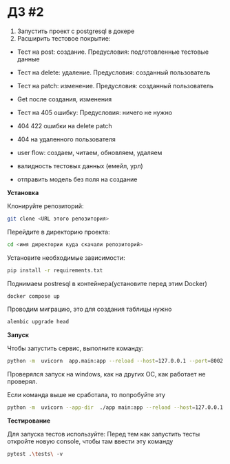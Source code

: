 
# ДЗ #2
1. Запустить проект с postgresql в докере
2. Расширить тестовое покрытие:
- Тест на post: создание. Предусловия: подготовленные тестовые данные
- Тест на delete: удаление. Предусловия: созданный пользователь
- Тест на patch: изменение. Предусловия: созданный пользователь

- Get после создания, изменения
- Тест на 405 ошибку: Предусловия: ничего не нужно
- 404 422 ошибки на delete patch
- 404 на удаленного пользователя
- user flow: создаем, читаем, обновляем, удаляем
- валидность тестовых данных (емейл, урл)
- отправить модель без поля на создание


**Установка**

Клонируйте репозиторий:
```bash
git clone <URL этого репозитория>
```

Перейдите в директорию проекта:
```bash
cd <имя директории куда скачали репозиторий>
```

Установите необходимые зависимости:
```bash
pip install -r requirements.txt
```

Поднимаем postresql в контейнера(установите перед этим Docker)
```bash
docker compose up
```

Проводим миграцию, это для создания таблицы нужно
```bash
alembic upgrade head
```

**Запуск**

Чтобы запустить сервис, выполните команду:
```bash
python -m  uvicorn  app.main:app --reload --host=127.0.0.1 --port=8002
```
Проверялся запуск на windows, как на других ОС, как работает не проверял.

Eсли команда выше не сработала, то попробуйте эту
```bash
python -m  uvicorn --app-dir  ./app main:app --reload --host=127.0.0.1 --port=8002
```


**Тестирование**

Для запуска тестов используйте:
Перед тем как запустить тесты откройте новую console, чтобы там ввести эту команду
```bash
pytest .\tests\ -v
```

